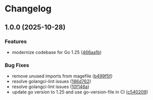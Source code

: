 # Changelog

## 1.0.0 (2025-10-28)


### Features

* modernize codebase for Go 1.25 ([466aa1b](https://github.com/contriboss/rubygems-client-go/commit/466aa1bc43c832980265f4f07d01f57cc8d79a00))


### Bug Fixes

* remove unused imports from magefile ([b499f5f](https://github.com/contriboss/rubygems-client-go/commit/b499f5fd11140e43e1235cabedcb2a3f86d3c1fe))
* resolve golangci-lint issues ([186d762](https://github.com/contriboss/rubygems-client-go/commit/186d76275b5d66f8f2cab9d76ead431c611e2af2))
* resolve golangci-lint issues ([10f146a](https://github.com/contriboss/rubygems-client-go/commit/10f146a84d471973904352c3b4ee036699ac8cf5))
* update go version to 1.25 and use go-version-file in CI ([c540209](https://github.com/contriboss/rubygems-client-go/commit/c540209d699589f554efc6a881ff573256724e4c))
